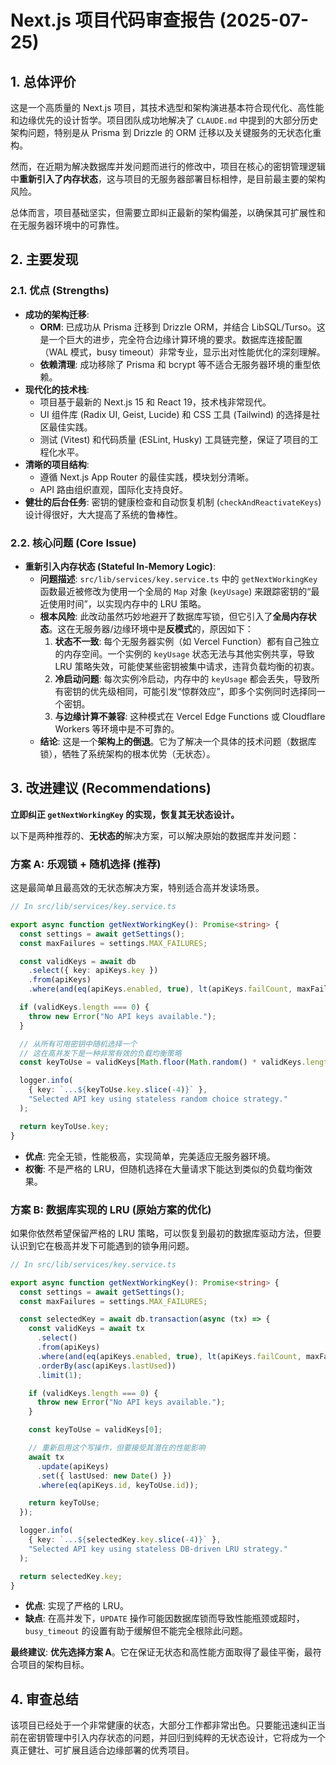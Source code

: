# Next.js 项目代码审查报告 (2025-07-25)

## 1. 总体评价

这是一个高质量的 Next.js 项目，其技术选型和架构演进基本符合现代化、高性能和边缘优先的设计哲学。项目团队成功地解决了 `CLAUDE.md` 中提到的大部分历史架构问题，特别是从 Prisma 到 Drizzle 的 ORM 迁移以及关键服务的无状态化重构。

然而，在近期为解决数据库并发问题而进行的修改中，项目在核心的密钥管理逻辑中**重新引入了内存状态**，这与项目的无服务器部署目标相悖，是目前最主要的架构风险。

总体而言，项目基础坚实，但需要立即纠正最新的架构偏差，以确保其可扩展性和在无服务器环境中的可靠性。

## 2. 主要发现

### 2.1. 优点 (Strengths)

*   **成功的架构迁移**:
    *   **ORM**: 已成功从 Prisma 迁移到 Drizzle ORM，并结合 LibSQL/Turso。这是一个巨大的进步，完全符合边缘计算环境的要求。数据库连接配置（WAL 模式，busy timeout）非常专业，显示出对性能优化的深刻理解。
    *   **依赖清理**: 成功移除了 Prisma 和 bcrypt 等不适合无服务器环境的重型依赖。
*   **现代化的技术栈**:
    *   项目基于最新的 Next.js 15 和 React 19，技术栈非常现代。
    *   UI 组件库 (Radix UI, Geist, Lucide) 和 CSS 工具 (Tailwind) 的选择是社区最佳实践。
    *   测试 (Vitest) 和代码质量 (ESLint, Husky) 工具链完整，保证了项目的工程化水平。
*   **清晰的项目结构**:
    *   遵循 Next.js App Router 的最佳实践，模块划分清晰。
    *   API 路由组织直观，国际化支持良好。
*   **健壮的后台任务**: 密钥的健康检查和自动恢复机制 (`checkAndReactivateKeys`) 设计得很好，大大提高了系统的鲁棒性。

### 2.2. 核心问题 (Core Issue)

*   **重新引入内存状态 (Stateful In-Memory Logic)**:
    *   **问题描述**: `src/lib/services/key.service.ts` 中的 `getNextWorkingKey` 函数最近被修改为使用一个全局的 `Map` 对象 (`keyUsage`) 来跟踪密钥的“最近使用时间”，以实现内存中的 LRU 策略。
    *   **根本风险**: 此改动虽然巧妙地避开了数据库写锁，但它引入了**全局内存状态**。这在无服务器/边缘环境中是**反模式**的，原因如下：
        1.  **状态不一致**: 每个无服务器实例（如 Vercel Function）都有自己独立的内存空间。一个实例的 `keyUsage` 状态无法与其他实例共享，导致 LRU 策略失效，可能使某些密钥被集中请求，违背负载均衡的初衷。
        2.  **冷启动问题**: 每次实例冷启动，内存中的 `keyUsage` 都会丢失，导致所有密钥的优先级相同，可能引发“惊群效应”，即多个实例同时选择同一个密钥。
        3.  **与边缘计算不兼容**: 这种模式在 Vercel Edge Functions 或 Cloudflare Workers 等环境中是不可靠的。
    *   **结论**: 这是一个**架构上的倒退**。它为了解决一个具体的技术问题（数据库锁），牺牲了系统架构的根本优势（无状态）。

## 3. 改进建议 (Recommendations)

**立即纠正 `getNextWorkingKey` 的实现，恢复其无状态设计。**

以下是两种推荐的、**无状态的**解决方案，可以解决原始的数据库并发问题：

### 方案 A: 乐观锁 + 随机选择 (推荐)

这是最简单且最高效的无状态解决方案，特别适合高并发读场景。

```typescript
// In src/lib/services/key.service.ts

export async function getNextWorkingKey(): Promise<string> {
  const settings = await getSettings();
  const maxFailures = settings.MAX_FAILURES;

  const validKeys = await db
    .select({ key: apiKeys.key })
    .from(apiKeys)
    .where(and(eq(apiKeys.enabled, true), lt(apiKeys.failCount, maxFailures)));

  if (validKeys.length === 0) {
    throw new Error("No API keys available.");
  }

  // 从所有可用密钥中随机选择一个
  // 这在高并发下是一种非常有效的负载均衡策略
  const keyToUse = validKeys[Math.floor(Math.random() * validKeys.length)];

  logger.info(
    { key: `...${keyToUse.key.slice(-4)}` },
    "Selected API key using stateless random choice strategy."
  );

  return keyToUse.key;
}
```
*   **优点**: 完全无锁，性能极高，实现简单，完美适应无服务器环境。
*   **权衡**: 不是严格的 LRU，但随机选择在大量请求下能达到类似的负载均衡效果。

### 方案 B: 数据库实现的 LRU (原始方案的优化)

如果你依然希望保留严格的 LRU 策略，可以恢复到最初的数据库驱动方法，但要认识到它在极高并发下可能遇到的锁争用问题。

```typescript
// In src/lib/services/key.service.ts

export async function getNextWorkingKey(): Promise<string> {
  const settings = await getSettings();
  const maxFailures = settings.MAX_FAILURES;

  const selectedKey = await db.transaction(async (tx) => {
    const validKeys = await tx
      .select()
      .from(apiKeys)
      .where(and(eq(apiKeys.enabled, true), lt(apiKeys.failCount, maxFailures)))
      .orderBy(asc(apiKeys.lastUsed))
      .limit(1);

    if (validKeys.length === 0) {
      throw new Error("No API keys available.");
    }

    const keyToUse = validKeys[0];

    // 重新启用这个写操作，但要接受其潜在的性能影响
    await tx
      .update(apiKeys)
      .set({ lastUsed: new Date() })
      .where(eq(apiKeys.id, keyToUse.id));

    return keyToUse;
  });

  logger.info(
    { key: `...${selectedKey.key.slice(-4)}` },
    "Selected API key using stateless DB-driven LRU strategy."
  );

  return selectedKey.key;
}
```
*   **优点**: 实现了严格的 LRU。
*   **缺点**: 在高并发下，`UPDATE` 操作可能因数据库锁而导致性能瓶颈或超时，`busy_timeout` 的设置有助于缓解但不能完全根除此问题。

**最终建议**: **优先选择方案 A**。它在保证无状态和高性能方面取得了最佳平衡，最符合项目的架构目标。

## 4. 审查总结

该项目已经处于一个非常健康的状态，大部分工作都非常出色。只要能迅速纠正当前在密钥管理中引入内存状态的问题，并回归到纯粹的无状态设计，它将成为一个真正健壮、可扩展且适合边缘部署的优秀项目。